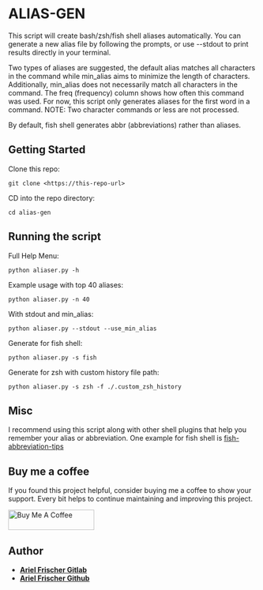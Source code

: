 # ALIAS-GEN

This script will create bash/zsh/fish shell aliases automatically. You can generate a new alias file by following the prompts, or use --stdout to print results directly in your terminal.

Two types of aliases are suggested, the default alias matches all characters in the command while min_alias aims to minimize the length of characters. Additionally, min_alias does not necessarily match all characters in the command. The freq (frequency) column shows how often this command was used. For now, this script only generates aliases for the first word in a command. NOTE: Two character commands or less are not processed.

By default, fish shell generates abbr (abbreviations) rather than aliases.

## Getting Started

Clone this repo:

```
git clone <https://this-repo-url>
```

CD into the repo directory:

```
cd alias-gen
```

## Running the script

Full Help Menu:

```
python aliaser.py -h
```

Example usage with top 40 aliases:

```
python aliaser.py -n 40
```

With stdout and min_alias:

```
python aliaser.py --stdout --use_min_alias
```

Generate for fish shell:

```
python aliaser.py -s fish
```

Generate for zsh with custom history file path:

```
python aliaser.py -s zsh -f ./.custom_zsh_history
```

## Misc

I recommend using this script along with other shell plugins that help you remember
your alias or abbreviation. One example for fish shell is [fish-abbreviation-tips](https://github.com/gazorby/fish-abbreviation-tips)

## Buy me a coffee

If you found this project helpful, consider buying me a coffee to show your support. Every bit helps to continue maintaining and improving this project.

<a href="https://www.buymeacoffee.com/arielfrischer" target="_blank"><img src="https://cdn.buymeacoffee.com/buttons/default-orange.png" alt="Buy Me A Coffee" height="41" width="174"></a>

## Author

- **[Ariel Frischer Gitlab](https://gitlab.com/ariel-frischer)**
- **[Ariel Frischer Github](https://github.com/ariel-frischer)**
